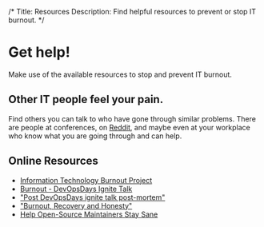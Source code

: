 /*
Title: Resources
Description: Find helpful resources to prevent or stop IT burnout.
*/

# Get help!
Make use of the available resources to stop and prevent IT burnout.

## Other IT people feel your pain.
Find others you can talk to who have gone through similar problems. There are
people at conferences, on <a href=
"http://www.reddit.com/r/sysadmin/search?q=burnout&sort=top&restrict_sr=on"
target="_blank">Reddit</a>, and maybe even at your workplace who know what you
are going through and can help.

## Online Resources
* [Information Technology Burnout Project](http://www.itburnout.org/)
* [Burnout - DevOpsDays Ignite Talk](http://vimeo.com/79378532)
* ["Post DevOpsDays ignite talk post-mortem"](http://www.mikepreston.org/2013/12/21/post-devopsdays-ignite-talk-post-mortem/)
* ["Burnout, Recovery and Honesty"](http://www.threedrunkensysadsonthe.net/2013/11/burnout-recovery-and-honesty/)
* [Help Open-Source Maintainers Stay Sane](https://github.com/isaacs/github/issues/167)

